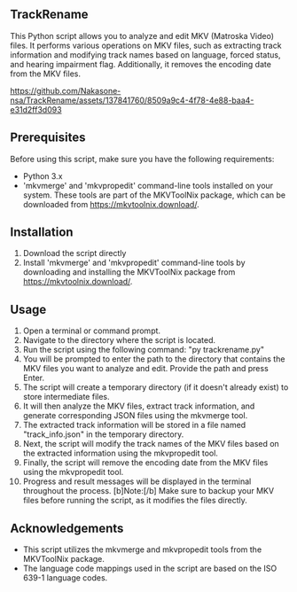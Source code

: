 ## TrackRename

This Python script allows you to analyze and edit MKV (Matroska Video) files. It performs various operations on MKV files, such as extracting track information and modifying track names based on language, forced status, and hearing impairment flag. Additionally, it removes the encoding date from the MKV files.

https://github.com/Nakasone-nsa/TrackRename/assets/137841760/8509a9c4-4f78-4e88-baa4-e31d2ff3d093

## Prerequisites
Before using this script, make sure you have the following requirements:
- Python 3.x
- 'mkvmerge' and 'mkvpropedit' command-line tools installed on your system. These tools are part of the MKVToolNix package, which can be downloaded from https://mkvtoolnix.download/.

## Installation

1. Download the script directly
2. Install 'mkvmerge' and 'mkvpropedit' command-line tools by downloading and installing the MKVToolNix package from https://mkvtoolnix.download/.

## Usage

1. Open a terminal or command prompt.
2. Navigate to the directory where the script is located.
3. Run the script using the following command: "py trackrename.py"
4. You will be prompted to enter the path to the directory that contains the MKV files you want to analyze and edit. Provide the path and press Enter.
5. The script will create a temporary directory (if it doesn't already exist) to store intermediate files.
6. It will then analyze the MKV files, extract track information, and generate corresponding JSON files using the mkvmerge tool.
7. The extracted track information will be stored in a file named "track_info.json" in the temporary directory.
8. Next, the script will modify the track names of the MKV files based on the extracted information using the mkvpropedit tool.
9. Finally, the script will remove the encoding date from the MKV files using the mkvpropedit tool.
10. Progress and result messages will be displayed in the terminal throughout the process.
[b]Note:[/b] Make sure to backup your MKV files before running the script, as it modifies the files directly.

## Acknowledgements

- This script utilizes the mkvmerge and mkvpropedit tools from the MKVToolNix package.
- The language code mappings used in the script are based on the ISO 639-1 language codes.

